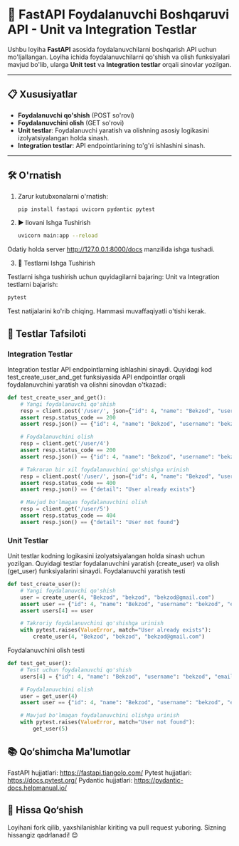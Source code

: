 # 🚀 FastAPI Foydalanuvchi Boshqaruvi API - Unit va Integration Testlar

Ushbu loyiha **FastAPI** asosida foydalanuvchilarni boshqarish API uchun mo'ljallangan. Loyiha ichida foydalanuvchilarni qo'shish va olish funksiyalari mavjud bo'lib, ularga **Unit test** va **Integration testlar** orqali sinovlar yozilgan.

---

## 📋 Xususiyatlar

- **Foydalanuvchi qo'shish** (POST so'rovi)
- **Foydalanuvchini olish** (GET so'rovi)
- **Unit testlar**: Foydalanuvchi yaratish va olishning asosiy logikasini izolyatsiyalangan holda sinash.
- **Integration testlar**: API endpointlarining to'g'ri ishlashini sinash.

---

## 🛠 O'rnatish

1. Zarur kutubxonalarni o'rnatish:
   ```bash
   pip install fastapi uvicorn pydantic pytest
   ```
2. ▶️ Ilovani Ishga Tushirish
   ```bash
   uvicorn main:app --reload
   ```
Odatiy holda server http://127.0.0.1:8000/docs manzilida ishga tushadi.

3. 🔧 Testlarni Ishga Tushirish

Testlarni ishga tushirish uchun quyidagilarni bajaring:
Unit va Integration testlarni bajarish:
   ```bash
   pytest
   ```
Test natijalarini ko'rib chiqing. Hammasi muvaffaqiyatli o'tishi kerak.

## 🧪 Testlar Tafsiloti

### Integration Testlar
Integration testlar API endpointlarning ishlashini sinaydi. Quyidagi kod test_create_user_and_get funksiyasida API endpointlar orqali foydalanuvchini yaratish va olishni sinovdan o'tkazadi:
```python
def test_create_user_and_get():
    # Yangi foydalanuvchi qo'shish
    resp = client.post('/user/', json={"id": 4, "name": "Bekzod", "username": "bekzod", "email": "bekzod@gmail.com"})
    assert resp.status_code == 200
    assert resp.json() == {"id": 4, "name": "Bekzod", "username": "bekzod", "email": "bekzod@gmail.com"}

    # Foydalanuvchini olish
    resp = client.get('/user/4')
    assert resp.status_code == 200
    assert resp.json() == {"id": 4, "name": "Bekzod", "username": "bekzod", "email": "bekzod@gmail.com"}

    # Takroran bir xil foydalanuvchini qo'shishga urinish
    resp = client.post('/user/', json={"id": 4, "name": "Bekzod", "username": "bekzod", "email": "bekzod@gmail.com"})
    assert resp.status_code == 400
    assert resp.json() == {"detail": "User already exists"}

    # Mavjud bo'lmagan foydalanuvchini olish
    resp = client.get('/user/5')
    assert resp.status_code == 404
    assert resp.json() == {"detail": "User not found"}
```
### Unit Testlar
Unit testlar kodning logikasini izolyatsiyalangan holda sinash uchun yozilgan. Quyidagi testlar foydalanuvchini yaratish (create_user) va olish (get_user) funksiyalarini sinaydi.
Foydalanuvchi yaratish testi
```python
def test_create_user():
    # Yangi foydalanuvchi qo'shish
    user = create_user(4, "Bekzod", "bekzod", "bekzod@gmail.com")
    assert user == {"id": 4, "name": "Bekzod", "username": "bekzod", "email": "bekzod@gmail.com"}
    assert users[4] == user

    # Takroriy foydalanuvchini qo'shishga urinish
    with pytest.raises(ValueError, match="User already exists"):
        create_user(4, "Bekzod", "bekzod", "bekzod@gmail.com")
```
Foydalanuvchini olish testi
```python
def test_get_user():
    # Test uchun foydalanuvchi qo'shish
    users[4] = {"id": 4, "name": "Bekzod", "username": "bekzod", "email": "bekzod@gmail.com"}

    # Foydalanuvchini olish
    user = get_user(4)
    assert user == {"id": 4, "name": "Bekzod", "username": "bekzod", "email": "bekzod@gmail.com"}

    # Mavjud bo'lmagan foydalanuvchini olishga urinish
    with pytest.raises(ValueError, match="User not found"):
        get_user(5)
```
## 📚 Qo‘shimcha Ma'lumotlar
FastAPI hujjatlari: https://fastapi.tiangolo.com/
Pytest hujjatlari: https://docs.pytest.org/
Pydantic hujjatlari: https://pydantic-docs.helpmanual.io/

## 🌟 Hissa Qo‘shish
Loyihani fork qilib, yaxshilanishlar kiriting va pull request yuboring. Sizning hissangiz qadrlanadi! 😊




